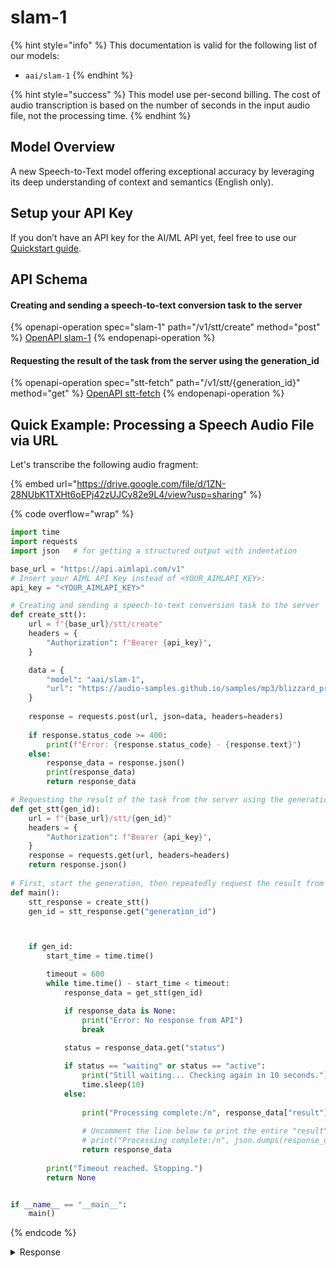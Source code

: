 # slam-1



{% hint style="info" %}
This documentation is valid for the following list of our models:

* `aai/slam-1`
{% endhint %}

{% hint style="success" %}
This model use per-second billing. The cost of audio transcription is based on the number of seconds in the input audio file, not the processing time.
{% endhint %}

## Model Overview

A new Speech-to-Text model offering exceptional accuracy by leveraging its deep understanding of context and semantics (English only).&#x20;

## Setup your API Key

If you don’t have an API key for the AI/ML API yet, feel free to use our [Quickstart guide](https://docs.aimlapi.com/quickstart/setting-up).

## API Schema

#### Creating and sending a speech-to-text conversion task to the server

{% openapi-operation spec="slam-1" path="/v1/stt/create" method="post" %}
[OpenAPI slam-1](https://raw.githubusercontent.com/aimlapi/api-docs/refs/heads/main/docs/api-references/speech-models/AssemblyAI/slam-1.json)
{% endopenapi-operation %}

#### Requesting the result of the task from the server using the generation\_id

{% openapi-operation spec="stt-fetch" path="/v1/stt/{generation_id}" method="get" %}
[OpenAPI stt-fetch](https://raw.githubusercontent.com/aimlapi/api-docs/refs/heads/main/docs/api-references/speech-models/Deepgram/nova-2-pair.json)
{% endopenapi-operation %}

## Quick Example: Processing a Speech Audio File via URL

Let's transcribe the following audio fragment:

{% embed url="https://drive.google.com/file/d/1ZN-28NUbK1TXHt6oEPj42zUJCv82e9L4/view?usp=sharing" %}

{% code overflow="wrap" %}
```python
import time
import requests
import json   # for getting a structured output with indentation

base_url = "https://api.aimlapi.com/v1"
# Insert your AIML API Key instead of <YOUR_AIMLAPI_KEY>:
api_key = "<YOUR_AIMLAPI_KEY>"

# Creating and sending a speech-to-text conversion task to the server
def create_stt():
    url = f"{base_url}/stt/create"
    headers = {
        "Authorization": f"Bearer {api_key}", 
    }

    data = {
        "model": "aai/slam-1",
        "url": "https://audio-samples.github.io/samples/mp3/blizzard_primed/sample-0.mp3"
    }
 
    response = requests.post(url, json=data, headers=headers)
    
    if response.status_code >= 400:
        print(f"Error: {response.status_code} - {response.text}")
    else:
        response_data = response.json()
        print(response_data)
        return response_data

# Requesting the result of the task from the server using the generation_id
def get_stt(gen_id):
    url = f"{base_url}/stt/{gen_id}"
    headers = {
        "Authorization": f"Bearer {api_key}", 
    }
    response = requests.get(url, headers=headers)
    return response.json()
    
# First, start the generation, then repeatedly request the result from the server every 10 seconds.
def main():
    stt_response = create_stt()
    gen_id = stt_response.get("generation_id")



    if gen_id:
        start_time = time.time()

        timeout = 600
        while time.time() - start_time < timeout:
            response_data = get_stt(gen_id)

            if response_data is None:
                print("Error: No response from API")
                break
        
            status = response_data.get("status")

            if status == "waiting" or status == "active":
                print("Still waiting... Checking again in 10 seconds.")
                time.sleep(10)
            else:
                
                print("Processing complete:/n", response_data["result"]["text"])
                
                # Uncomment the line below to print the entire "result" object with all service data
                # print("Processing complete:/n", json.dumps(response_data["result"], indent=2, ensure_ascii=False))
                return response_data
   
        print("Timeout reached. Stopping.")
        return None     


if __name__ == "__main__":
    main()

```
{% endcode %}

<details>

<summary>Response</summary>

{% code overflow="wrap" %}
```json5
{'generation_id': '227b2ca6-72a6-4e82-906d-957ba03e470f'}
Still waiting... Checking again in 10 seconds.
Processing complete:/n {
  "id": "51d9be59-2180-407f-93e1-ea3c3dec7fcd",
  "language_model": "assemblyai_default",
  "acoustic_model": "assemblyai_default",
  "language_code": "en_us",
  "status": "completed",
  "audio_url": "https://audio-samples.github.io/samples/mp3/blizzard_primed/sample-0.mp3",
  "text": "He doesn't belong to you, and I don't see how you have anything to do with what is be his power, if he possess only that from this stage to you.",
  "words": [
    {
      "text": "He",
      "start": 320,
      "end": 400,
      "confidence": 0.8894227,
      "speaker": null
    },
    {
      "text": "doesn't",
      "start": 480,
      "end": 960,
      "confidence": 0.85873646,
      "speaker": null
    },
    {
      "text": "belong",
      "start": 960,
      "end": 1360,
      "confidence": 0.98418343,
      "speaker": null
    },
    {
      "text": "to",
      "start": 1440,
      "end": 1520,
      "confidence": 0.9947456,
      "speaker": null
    },
    {
      "text": "you,",
      "start": 1600,
      "end": 1680,
      "confidence": 0.542386,
      "speaker": null
    },
    {
      "text": "and",
      "start": 1920,
      "end": 2000,
      "confidence": 0.99181706,
      "speaker": null
    },
    {
      "text": "I",
      "start": 2160,
      "end": 2240,
      "confidence": 0.9949956,
      "speaker": null
    },
    {
      "text": "don't",
      "start": 2240,
      "end": 2560,
      "confidence": 0.9778317,
      "speaker": null
    },
    {
      "text": "see",
      "start": 2560,
      "end": 2640,
      "confidence": 0.9933328,
      "speaker": null
    },
    {
      "text": "how",
      "start": 2800,
      "end": 2880,
      "confidence": 0.9756232,
      "speaker": null
    },
    {
      "text": "you",
      "start": 3120,
      "end": 3200,
      "confidence": 0.9898425,
      "speaker": null
    },
    {
      "text": "have",
      "start": 3360,
      "end": 3440,
      "confidence": 0.9754379,
      "speaker": null
    },
    {
      "text": "anything",
      "start": 3600,
      "end": 3680,
      "confidence": 0.9352868,
      "speaker": null
    },
    {
      "text": "to",
      "start": 4080,
      "end": 4160,
      "confidence": 0.99539536,
      "speaker": null
    },
    {
      "text": "do",
      "start": 4160,
      "end": 4320,
      "confidence": 0.994307,
      "speaker": null
    },
    {
      "text": "with",
      "start": 4400,
      "end": 4480,
      "confidence": 0.9825462,
      "speaker": null
    },
    {
      "text": "what",
      "start": 4560,
      "end": 4640,
      "confidence": 0.9361658,
      "speaker": null
    },
    {
      "text": "is",
      "start": 4800,
      "end": 4880,
      "confidence": 0.9499776,
      "speaker": null
    },
    {
      "text": "be",
      "start": 4960,
      "end": 5040,
      "confidence": 0.74536353,
      "speaker": null
    },
    {
      "text": "his",
      "start": 5120,
      "end": 5280,
      "confidence": 0.98388886,
      "speaker": null
    },
    {
      "text": "power,",
      "start": 5360,
      "end": 5440,
      "confidence": 0.15106322,
      "speaker": null
    },
    {
      "text": "if",
      "start": 5600,
      "end": 5680,
      "confidence": 0.22255379,
      "speaker": null
    },
    {
      "text": "he",
      "start": 5920,
      "end": 6000,
      "confidence": 0.3464594,
      "speaker": null
    },
    {
      "text": "possess",
      "start": 6080,
      "end": 6640,
      "confidence": 0.094453804,
      "speaker": null
    },
    {
      "text": "only",
      "start": 6640,
      "end": 6720,
      "confidence": 0.83083403,
      "speaker": null
    },
    {
      "text": "that",
      "start": 6880,
      "end": 6960,
      "confidence": 0.9876517,
      "speaker": null
    },
    {
      "text": "from",
      "start": 7120,
      "end": 7200,
      "confidence": 0.9683188,
      "speaker": null
    },
    {
      "text": "this",
      "start": 7200,
      "end": 7280,
      "confidence": 0.9067986,
      "speaker": null
    },
    {
      "text": "stage",
      "start": 7440,
      "end": 7680,
      "confidence": 0.9634684,
      "speaker": null
    },
    {
      "text": "to",
      "start": 7920,
      "end": 8000,
      "confidence": 0.9013573,
      "speaker": null
    },
    {
      "text": "you.",
      "start": 8080,
      "end": 8160,
      "confidence": 0.7715247,
      "speaker": null
    }
  ],
  "utterances": null,
  "confidence": 0.83341193,
  "audio_duration": 11,
  "punctuate": true,
  "format_text": true,
  "dual_channel": null,
  "webhook_url": null,
  "webhook_status_code": null,
  "webhook_auth": false,
  "webhook_auth_header_name": null,
  "speed_boost": false,
  "auto_highlights_result": null,
  "auto_highlights": false,
  "audio_start_from": null,
  "audio_end_at": null,
  "word_boost": [],
  "boost_param": null,
  "prompt": null,
  "keyterms_prompt": [],
  "filter_profanity": false,
  "redact_pii": false,
  "redact_pii_audio": false,
  "redact_pii_audio_quality": null,
  "redact_pii_audio_options": null,
  "redact_pii_policies": null,
  "redact_pii_sub": null,
  "speaker_labels": false,
  "speaker_options": null,
  "content_safety": false,
  "iab_categories": false,
  "content_safety_labels": {
    "status": "unavailable",
    "results": [],
    "summary": {}
  },
  "iab_categories_result": {
    "status": "unavailable",
    "results": [],
    "summary": {}
  },
  "language_detection": false,
  "language_detection_options": null,
  "language_confidence_threshold": null,
  "language_confidence": null,
  "custom_spelling": null,
  "throttled": false,
  "auto_chapters": false,
  "summarization": false,
  "summary_type": null,
  "summary_model": null,
  "custom_topics": false,
  "topics": [],
  "speech_threshold": null,
  "speech_model": "slam-1",
  "chapters": null,
  "disfluencies": false,
  "entity_detection": false,
  "sentiment_analysis": false,
  "sentiment_analysis_results": null,
  "entities": null,
  "speakers_expected": null,
  "summary": null,
  "custom_topics_results": null,
  "is_deleted": null,
  "multichannel": null,
  "project_id": 675898,
  "token_id": 1245789
}
```
{% endcode %}

</details>
